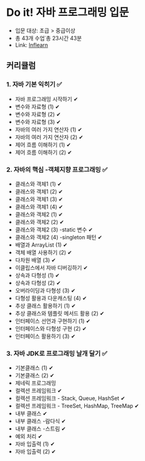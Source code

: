 # Do it! 자바 프로그래밍 입문
- 입문 대상: 초급 > 중급이상
- 총 43개 수업˙총 23시간 43분
- Link: [Inflearn](https://www.inflearn.com/course/%EC%9E%90%EB%B0%94-%ED%94%84%EB%A1%9C%EA%B7%B8%EB%9E%98%EB%B0%8D-%EC%9E%85%EB%AC%B8#)





## 커리큘럼
### 1. 자바 기본 익히기 		✅
 + 자바 프로그래밍 시작하기		✔
 + 변수와 자료형 (1)		✔
 + 변수와 자료형 (2)		✔
 + 변수와 자료형 (3)		✔
 + 자바의 여러 가지 연산자 (1)	✔
 + 자바의 여러 가지 연산자 (2)	✔
 + 제어 흐름 이해하기 (1)		✔
 + 제어 흐름 이해하기 (2)		✔


### 2. 자바의 핵심 -객체지향 프로그래밍 ✅
 + 클래스와 객체1 (1) ✔
 + 클래스와 객체1 (2) ✔
 + 클래스와 객체1 (3) ✔
 + 클래스와 객체1 (4) ✔
 + 클래스와 객체2 (1) ✔
 + 클래스와 객체2 (2) ✔
 + 클래스와 객체2 (3) -static 변수 ✔
 + 클래스와 객체2 (4) -singleton 패턴 ✔
 + 배열과 ArrayList (1) ✔
 + 객체 배열 사용하기 (2) ✔
 + 다차원 배열 (3) ✔
 + 이클립스에서 자바 디버깅하기 ✔
 + 상속과 다형성 (1) ✔
 + 상속과 다형성 (2) ✔
 + 오버라이딩과 다형성 (3) ✔
 + 다형성 활용과 다운캐스팅 (4) ✔
 + 추상 클래스 활용하기 (1) ✔ 
 + 추상 클래스와 템플릿 메서드 활용 (2) ✔
 + 인터페이스 선언과 구현하기 (1) ✔
 + 인터페이스와 다형성 구현 (2) ✔ 
 + 인터페이스 활용하기 (3) ✔

### 3. 자바 JDK로 프로그래밍 날개 달기 ✅
 + 기본클래스 (1) ✔
 + 기본클래스 (2) ✔
 + 제네릭 프로그래밍 
 + 컬렉션 프레임워크 ✔
 + 컬렉션 프레임워크 - Stack, Queue, HashSet ✔
 + 컬렉션 프레임워크 - TreeSet, HashMap, TreeMap ✔
 + 내부 클래스 ✔
 + 내부 클래스 -람다식 ✔
 + 내부 클래스 -스트림 ✔
 + 예외 처리 ✔
 + 자바 입출력 (1) ✔
 + 자바 입출력 (2) ✔















